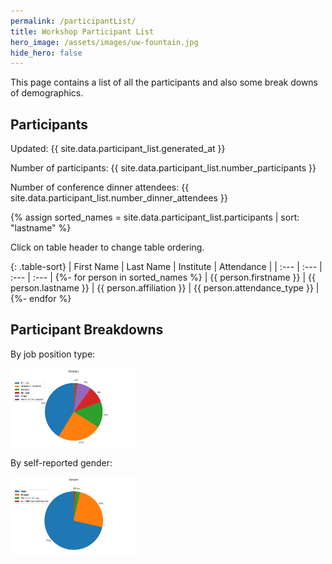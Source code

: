 ```yaml
---
permalink: /participantList/
title: Workshop Participant List
hero_image: /assets/images/uw-fountain.jpg
hide_hero: false
---
```

<script src="/assets/js/table-sort.js"></script>

This page contains a list of all the participants and also some break downs of demographics.

## Participants

Updated: {{ site.data.participant_list.generated_at }}

Number of participants: {{ site.data.participant_list.number_participants }}

Number of conference dinner attendees: {{ site.data.participant_list.number_dinner_attendees }}

{% assign sorted_names = site.data.participant_list.participants | sort: "lastname" %}

Click on table header to change table ordering.

{: .table-sort}
| First Name | Last Name | Institute | Attendance |
| :--- | :--- | :--- | :--- |
{%- for person in sorted_names %}
| {{ person.firstname }} | {{ person.lastname }} | {{ person.affiliation }} |  {{ person.attendance_type }} |
{%- endfor %}

## Participant Breakdowns

By job position type:

<img src="/assets/images/attendance_analysis/piechart_position.png" width="40%" />

By self-reported gender:

<img src="/assets/images/attendance_analysis/piechart_gender.png" width="40%" />
